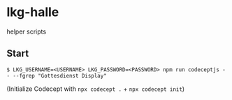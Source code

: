 # lkg-halle
helper scripts

## Start

`$ LKG_USERNAME=<USERNAME> LKG_PASSWORD=<PASSWORD> npm run codeceptjs -- --fgrep "Gottesdienst Display"`


(Initialize Codecept with `npx codecept .` + `npx codecept init`)
